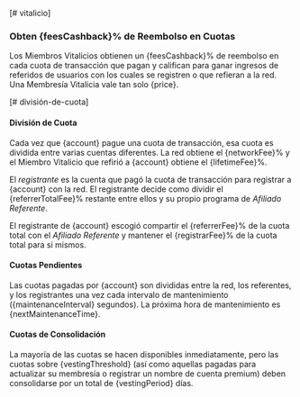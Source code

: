 [# vitalicio]

### Obten {feesCashback}% de Reembolso en Cuotas

Los Miembros Vitalicios obtienen un {feesCashback}% de reembolso en cada cuota de transacción que pagan y califican para ganar ingresos de referidos de usuarios con los cuales se registren o que refieran a la red. Una Membresía Vitalicia vale tan solo {price}.

[# división-de-cuota]

#### División de Cuota

Cada vez que {account} pague una cuota de transacción, esa cuota es dividida entre varias cuentas diferentes. La red obtiene el {networkFee}% y el Miembro Vitalicio que refirió a {account} obtiene el {lifetimeFee}%.

El *registrante* es la cuenta que pagó la cuota de transacción para registrar a {account} con la red. El registrante decide como dividir el {referrerTotalFee}% restante entre ellos y su propio programa de *Afiliado Referente*.

El registrante de {account} escogió compartir el {referrerFee}% de la cuota total con el *Afiliado Referente* y mantener el {registrarFee}% de la cuota total para si mismos.

#### Cuotas Pendientes

Las cuotas pagadas por {account} son divididas entre la red, los referentes, y los registrantes una vez cada intervalo de mantenimiento ({maintenanceInterval} segundos). La próxima hora de mantenimiento es {nextMaintenanceTime}.

#### Cuotas de Consolidación

La mayoría de las cuotas se hacen disponibles inmediatamente, pero las cuotas sobre {vestingThreshold} (así como aquellas pagadas para actualizar su membresía o registrar un nombre de cuenta premium) deben consolidarse por un total de {vestingPeriod} días.